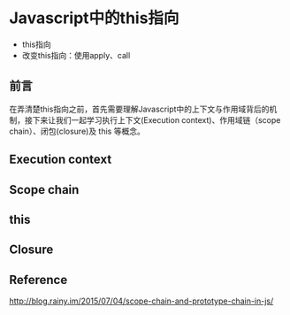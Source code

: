 # Javascript中的this指向

* this指向
* 改变this指向：使用apply、call

## 前言

在弄清楚this指向之前，首先需要理解Javascript中的上下文与作用域背后的机制，接下来让我们一起学习执行上下文(Execution context)、作用域链（scope chain）、闭包(closure)及 this 等概念。

## Execution context

## Scope chain

## this

## Closure


## Reference

http://blog.rainy.im/2015/07/04/scope-chain-and-prototype-chain-in-js/